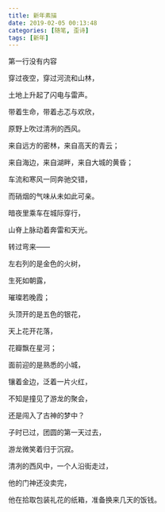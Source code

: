 ```yaml
---
title: 新年素描
date: 2019-02-05 00:13:48
categories: [随笔, 歪诗]
tags: [新年]
---
```


第一行没有内容

<!--more-->

穿过夜空，穿过河流和山林，

土地上升起了闪电与雷声。

带着生命，带着忐忑与欢欣，

原野上吹过清冽的西风。

来自远方的密林，来自高天的青云；

来自海边，来自湖畔，来自大城的黄昏；

车流和寒风一同奔驰交错，

而硝烟的气味从未如此可亲。

暗夜里乘车在城际穿行，

山脊上脉动着奔雷和天光。

转过弯来——

左右列的是金色的火树，

生死如朝露，

璀璨若晚霞；

头顶开的是五色的银花，

天上花开花落，

花瓣飘在星河；

面前迎的是熟悉的小城，

镶着金边，泛着一片火红，

不知是撞见了游龙的聚会，

还是闯入了古神的梦中？

子时已过，团圆的第一天过去，

游龙微笑着归于沉寂。

清冽的西风中，一个人沿街走过，

他的门神还没卖完，

他在拾取包装礼花的纸箱，准备换来几天的饭钱。
